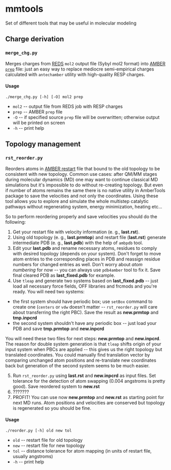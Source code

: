 # mmtools
Set of different tools that may be useful in molecular modeling

## Charge derivation

### `merge_chg.py`
Merges charges from [REDS](http://upjv.q4md-forcefieldtools.org/REDServer-Development/) `mol2` output file (Sybyl mol2 format) into [AMBER `prep`](http://ambermd.org/doc/prep.html) file: just an easy way to replace mediocre semi-empirical charges calculated with `antechamber` utility with high-quality RESP charges.

#### Usage
```
./merge_chg.py [-h] [-O] mol2 prep
```

- `mol2` -- output file from REDS job with RESP charges
- `prep` -- AMBER `prep` file
- `-O` -- if specified source `prep` file will be overwritten; otherwise output will be printed on screen
- `-h` -- print help

## Topology management

### `rst_reorder.py`
Reorders atoms in [AMBER restart](https://ambermd.org/FileFormats.php#restart) file that bound to the old topology to be consistent with new topology. Common use cases: after QM/MM stages during molecular dynamics (MD) one may want to continue classical MD simulations but it's impossible to do without re-creating topology. But even if number of atoms remains the same there is no native utility in AmberTools package to save the velocities and not only the coordinates. Using these tool allows you to explore and simulate the whole multistep catalytic pathways without regenerating system, energy minimization, heating etc...

So to perform reordering properly and save velocities you should do the following:
1. Get your restart file with velocity information (e. g., **last.rst**).
2. Using old topology (e. g., **last.prmtop**) and restart file (**last.rst**) generate intermediate PDB (e. g., **last.pdb**) with the help of `ambpdb` tool.
3. Edit your **last.pdb** and rename necessary atoms, residues to comply with desired topology (depends on your system). Don't forget to move atom entries to the corresponding places in PDB and reassign residue numbers for changed entries as well. Don't worry about *atom numbering* for now -- you can always use `pdb4amber` tool to fix it. Save final cleared PDB as **last_fixed.pdb** for example.
4. Use `tleap` and generate two systems based on **last_fixed.pdb** -- just load all necessary force fields, OFF libraries and frcmods and you're ready. You will need two systems:
  - the first system should have periodic box; use `setBox` command to create one (`centers` or `vdw` doesn't matter -- `rst_reorder.py` will care about transferring the right PBC). Save the result as **new.prmtop** and **tmp.inpcrd**
  - the second system shouldn't have any periodic box -- just load your PDB and save **tmp.prmtop** and **new.inpcrd**

   You will need these two files for next steps: **new.prmtop** and **new.inpcrd**. The reason for double system generation is that `tleap` shifts origin of your input system when PBCs are applied -- this gives us the right topology but translated coordinates. You could manually find translation vector by comparing unchanged atom positions and re-translate new coordinates back but generation of the second system seems to be much easier.

5. Run `rst_reorder.py` using **last.rst** and **new.inpcrd** as input files. Set tolerance for the detection of atom swapping (0.004 angstroms is pretty good). Save reordered system to **new.rst**
6. ???????
7. PROFIT! You can use now **new.prmtop** and **new.rst** as starting point for next MD runs. Atom positions and velocities are conserved but topology is regenerated so you should be fine.

#### Usage
```
./reorder.py [-h] old new tol
```

- `old` -- restart file for old topology
- `new` -- restart file for new topology
- `tol` -- distance tolerance for atom mapping (in units of restart file, usually angstroms)
- `-h` -- print help
